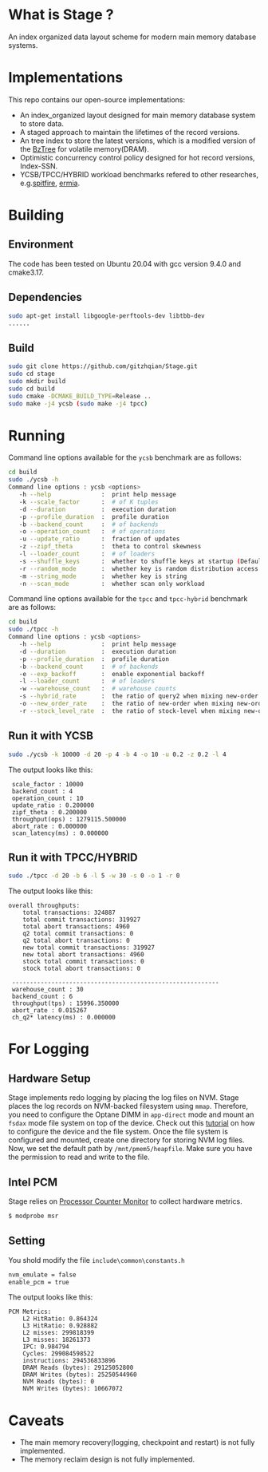 # What is Stage ?
An index organized data layout scheme for modern main memory database systems.

# Implementations
This repo contains our open-source implementations:
- An index_organized layout designed for main memory database system to store data.
- A staged approach to maintain the lifetimes of the record versions.
- An tree index to store the latest versions, which is a modified version of the [BzTree](https://github.com/sfu-dis/bztree) for volatile memory(DRAM).
- Optimistic concurrency control policy designed for hot record versions, Index-SSN.
- YCSB/TPCC/HYBRID workload benchmarks refered to other researches, e.g.[spitfire](https://github.com/zxjcarrot/spitfire), [ermia](https://github.com/sfu-dis/ermia).

# Building

## Environment
The code has been tested on Ubuntu 20.04 with gcc version 9.4.0 and cmake3.17.

## Dependencies
```bash
sudo apt-get install libgoogle-perftools-dev libtbb-dev
......
```

## Build
```bash
sudo git clone https://github.com/gitzhqian/Stage.git
sudo cd stage
sudo mkdir build
sudo cd build
sudo cmake -DCMAKE_BUILD_TYPE=Release .. 
sudo make -j4 ycsb (sudo make -j4 tpcc)
```

# Running
Command line options available for the `ycsb` benchmark are as follows:
```bash
cd build
sudo ./ycsb -h
Command line options : ycsb <options> 
   -h --help              :  print help message 
   -k --scale_factor      :  # of K tuples 
   -d --duration          :  execution duration 
   -p --profile_duration  :  profile duration 
   -b --backend_count     :  # of backends 
   -o --operation_count   :  # of operations 
   -u --update_ratio      :  fraction of updates 
   -z --zipf_theta        :  theta to control skewness 
   -l --loader_count      :  # of loaders 
   -s --shuffle_keys      :  whether to shuffle keys at startup (Default: fasle)
   -r --random_mode       :  whether key is random distribution access
   -m --string_mode       :  whether key is string
   -n --scan_mode         :  whether scan only workload
```
Command line options available for the `tpcc` and `tpcc-hybrid` benchmark are as follows:
```bash
cd build
sudo ./tpcc -h
Command line options : ycsb <options> 
   -h --help              :  print help message 
   -d --duration          :  execution duration 
   -p --profile_duration  :  profile duration 
   -b --backend_count     :  # of backends 
   -e --exp_backoff       :  enable exponential backoff 
   -l --loader_count      :  # of loaders 
   -w --warehouse_count   :  # warehouse counts 
   -s --hybrid_rate       :  the ratio of query2 when mixing new-order and query2 
   -o --new_order_rate    :  the ratio of new-order when mixing new-order and stock-level 
   -r --stock_level_rate  :  the ratio of stock-level when mixing new-order and stock-level 
```
## Run it with YCSB 
```bash
sudo ./ycsb -k 10000 -d 20 -p 4 -b 4 -o 10 -u 0.2 -z 0.2 -l 4
```
The output looks like this:
```
 scale_factor : 10000
 backend_count : 4
 operation_count : 10
 update_ratio : 0.200000
 zipf_theta : 0.200000
 throughput(ops) : 1279115.500000
 abort_rate : 0.000000
 scan_latency(ms) : 0.000000

```


## Run it with TPCC/HYBRID
```bash
sudo ./tpcc -d 20 -b 6 -l 5 -w 30 -s 0 -o 1 -r 0
```
The output looks like this:
```
overall throughputs:
	total transactions: 324887
	total commit transactions: 319927
	total abort transactions: 4960
	q2 total commit transactions: 0
	q2 total abort transactions: 0
	new total commit transactions: 319927
	new total abort transactions: 4960
	stock total commit transactions: 0
	stock total abort transactions: 0

 ----------------------------------------------------------
 warehouse_count : 30
 backend_count : 6
 throughput(tps) : 15996.350000
 abort_rate : 0.015267
 ch_q2* latency(ms) : 0.000000

```


# For Logging

## Hardware Setup
Stage implements redo logging by placing the log files on NVM. Stage places the log records on NVM-backed filesystem using `mmap`. Therefore, you need to configure the Optane DIMM in `app-direct` mode and mount an `fsdax` mode file system on top of the device. Check out this [tutorial](https://access.redhat.com/documentation/en-us/red_hat_enterprise_linux/7/html/storage_administration_guide/configuring-persistent-memory-for-file-system-direct-access-dax) on how to configure the device and the file system. Once the file system is configured and mounted, create one directory for storing NVM log files. Now, we set the default path by `/mnt/pmem5/heapfile`. Make sure you have the permission to read and write to the file.

## Intel PCM
Stage relies on [Processor Counter Monitor](https://github.com/opcm/pcm) to collect hardware metrics.
```bash
$ modprobe msr
```
## Setting
You shold modify the file `include\common\constants.h`
```bash
nvm_emulate = false
enable_pcm = true
```
The output looks like this:
```
PCM Metrics:
	L2 HitRatio: 0.864324
	L3 HitRatio: 0.928882
	L2 misses: 299818399
	L3 misses: 18261373
	IPC: 0.984794
	Cycles: 299084598522
	instructions: 294536833896
	DRAM Reads (bytes): 29125052800
	DRAM Writes (bytes): 25250544960
	NVM Reads (bytes): 0
	NVM Writes (bytes): 10667072

```


# Caveats
- The main memory recovery(logging, checkpoint and restart) is not fully implemented.
- The memory reclaim design is not fully implemented.
